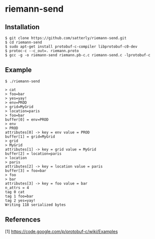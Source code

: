 riemann-send
============

Installation
------------

    $ git clone https://github.com/satterly/riemann-send.git
    $ cd riemann-send
    $ sudo apt-get install protobuf-c-compiler libprotobuf-c0-dev
    $ protoc-c --c_out=. riemann.proto
    $ gcc -g -o riemann-send riemann.pb-c.c riemann-send.c -lprotobuf-c

Example
-------

    $ ./riemann-send

```
> cat
> foo=bar
> yes=yay!
> env=PROD
> grid=MyGrid
> location=paris
> foo=bar
buffer[0] = env=PROD
> env
> PROD
attributes[0] -> key = env value = PROD
buffer[1] = grid=MyGrid
> grid
> MyGrid
attributes[1] -> key = grid value = MyGrid
buffer[2] = location=paris
> location
> paris
attributes[2] -> key = location value = paris
buffer[3] = foo=bar
> foo
> bar
attributes[3] -> key = foo value = bar
n_attrs = 4
tag 0 cat
tag 1 foo=bar
tag 2 yes=yay!
Writing 118 serialized bytes
```
    
    
References
----------

[1] https://code.google.com/p/protobuf-c/wiki/Examples
